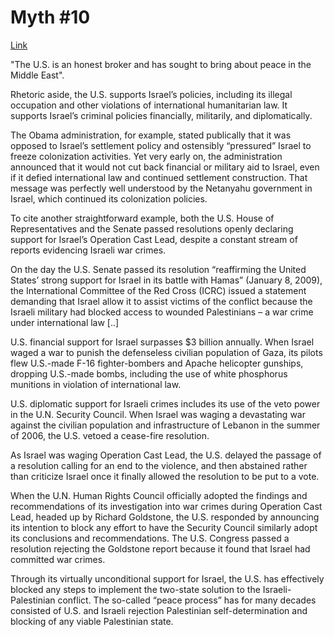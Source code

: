 # Myth #10

[Link](http://www.palestinechronicle.com/top-ten-myths-about-the-israeli-palestinian-conflict/)

"The U.S. is an honest broker and has sought to bring about peace in
the Middle East".

Rhetoric aside, the U.S. supports Israel’s policies, including its
illegal occupation and other violations of international humanitarian
law. It supports Israel’s criminal policies financially, militarily,
and diplomatically.

The Obama administration, for example, stated publically that it was
opposed to Israel’s settlement policy and ostensibly “pressured”
Israel to freeze colonization activities. Yet very early on, the
administration announced that it would not cut back financial or
military aid to Israel, even if it defied international law and
continued settlement construction. That message was perfectly well
understood by the Netanyahu government in Israel, which continued its
colonization policies.

To cite another straightforward example, both the U.S. House of
Representatives and the Senate passed resolutions openly declaring
support for Israel’s Operation Cast Lead, despite a constant stream of
reports evidencing Israeli war crimes.

On the day the U.S. Senate passed its resolution “reaffirming the
United States’ strong support for Israel in its battle with Hamas”
(January 8, 2009), the International Committee of the Red Cross (ICRC)
issued a statement demanding that Israel allow it to assist victims of
the conflict because the Israeli military had blocked access to
wounded Palestinians – a war crime under international law [..]

U.S. financial support for Israel surpasses $3 billion annually. When Israel waged a war to punish the defenseless civilian population of Gaza, its pilots flew U.S.-made F-16 fighter-bombers and Apache helicopter gunships, dropping U.S.-made bombs, including the use of white phosphorus munitions in violation of international law.

U.S. diplomatic support for Israeli crimes includes its use of the
veto power in the U.N. Security Council. When Israel was waging a
devastating war against the civilian population and infrastructure of
Lebanon in the summer of 2006, the U.S. vetoed a cease-fire
resolution.

As Israel was waging Operation Cast Lead, the U.S. delayed the passage
of a resolution calling for an end to the violence, and then abstained
rather than criticize Israel once it finally allowed the resolution to
be put to a vote.

When the U.N. Human Rights Council officially adopted the findings and
recommendations of its investigation into war crimes during Operation
Cast Lead, headed up by Richard Goldstone, the U.S. responded by
announcing its intention to block any effort to have the Security
Council similarly adopt its conclusions and recommendations. The
U.S. Congress passed a resolution rejecting the Goldstone report
because it found that Israel had committed war crimes.

Through its virtually unconditional support for Israel, the U.S. has
effectively blocked any steps to implement the two-state solution to
the Israeli-Palestinian conflict. The so-called “peace process” has
for many decades consisted of U.S. and Israeli rejection Palestinian
self-determination and blocking of any viable Palestinian state.















